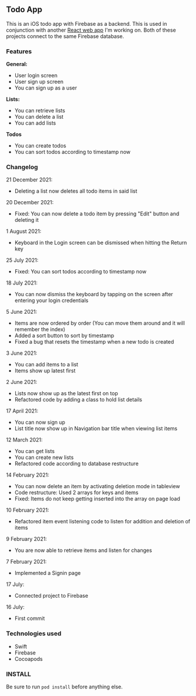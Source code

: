 ## Todo App

This is an iOS todo app with Firebase as a backend. This is used in conjunction with another [React web app](https://github.com/muhdmirzamz/TodoAppReact) I'm working on. Both of these projects connect to the same Firebase database.


### Features

**General:**
- User login screen
- User sign up screen
- You can sign up as a user

**Lists:**
- You can retrieve lists
- You can delete a list
- You can add lists

**Todos**
- You can create todos
- You can sort todos according to timestamp now

### Changelog

21 December 2021:
- Deleting a list now deletes all todo items in said list

20 December 2021:
- Fixed: You can now delete a todo item by pressing "Edit" button and deleting it

1 August 2021:
- Keyboard in the Login screen can be dismissed when hitting the Return key

25 July 2021:
- Fixed: You can sort todos according to timestamp now

18 July 2021:
- You can now dismiss the keyboard by tapping on the screen after entering your login credentials

5 June 2021:
- Items are now ordered by order (You can move them around and it will remember the index)
- Added a sort button to sort by timestamp
- Fixed a bug that resets the timestamp when a new todo is created

3 June 2021:
- You can add items to a list
- Items show up latest first


2 June 2021:
- Lists now show up as the latest first on top
- Refactored code by adding a class to hold list details

17 April 2021:
- You can now sign up
- List title now show up in Navigation bar title when viewing list items

12 March 2021:
- You can get lists
- You can create new lists
- Refactored code according to database restructure

14 February 2021:
- You can now delete an item by activating deletion mode in tableview
- Code restructure: Used 2 arrays for keys and items
- Fixed: Items do not keep getting inserted into the array on page load

10 February 2021:
- Refactored item event listening code to listen for addition and deletion of items

9 February 2021:
- You are now able to retrieve items and listen for changes

7 February 2021:
- Implemented a Signin page

17 July:
- Connected project to Firebase

16 July:
- First commit

### Technologies used
- Swift
- Firebase
- Cocoapods

### INSTALL
Be sure to run ```pod install``` before anything else.

